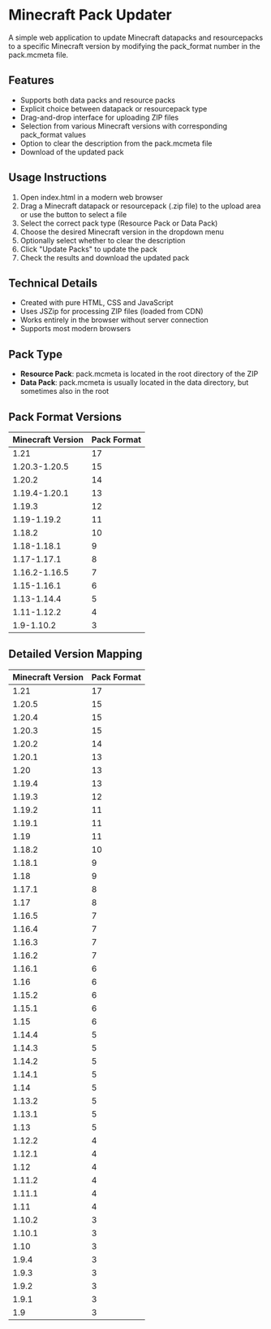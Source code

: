# Minecraft Pack Updater

A simple web application to update Minecraft datapacks and resourcepacks to a specific Minecraft version by modifying the pack_format number in the pack.mcmeta file.

## Features

- Supports both data packs and resource packs
- Explicit choice between datapack or resourcepack type
- Drag-and-drop interface for uploading ZIP files
- Selection from various Minecraft versions with corresponding pack_format values
- Option to clear the description from the pack.mcmeta file
- Download of the updated pack

## Usage Instructions

1. Open index.html in a modern web browser
2. Drag a Minecraft datapack or resourcepack (.zip file) to the upload area or use the button to select a file
3. Select the correct pack type (Resource Pack or Data Pack)
4. Choose the desired Minecraft version in the dropdown menu
5. Optionally select whether to clear the description
6. Click "Update Packs" to update the pack
7. Check the results and download the updated pack

## Technical Details

- Created with pure HTML, CSS and JavaScript
- Uses JSZip for processing ZIP files (loaded from CDN)
- Works entirely in the browser without server connection
- Supports most modern browsers

## Pack Type
- **Resource Pack**: pack.mcmeta is located in the root directory of the ZIP
- **Data Pack**: pack.mcmeta is usually located in the data directory, but sometimes also in the root

## Pack Format Versions

| Minecraft Version | Pack Format |
|------------------|-------------|
| 1.21             | 17          |
| 1.20.3-1.20.5    | 15          |
| 1.20.2           | 14          |
| 1.19.4-1.20.1    | 13          |
| 1.19.3           | 12          |
| 1.19-1.19.2      | 11          |
| 1.18.2           | 10          |
| 1.18-1.18.1      | 9           |
| 1.17-1.17.1      | 8           |
| 1.16.2-1.16.5    | 7           |
| 1.15-1.16.1      | 6           |
| 1.13-1.14.4      | 5           |
| 1.11-1.12.2      | 4           |
| 1.9-1.10.2       | 3           |

## Detailed Version Mapping

| Minecraft Version | Pack Format |
|------------------|-------------|
| 1.21             | 17          |
| 1.20.5           | 15          |
| 1.20.4           | 15          |
| 1.20.3           | 15          |
| 1.20.2           | 14          |
| 1.20.1           | 13          |
| 1.20             | 13          |
| 1.19.4           | 13          |
| 1.19.3           | 12          |
| 1.19.2           | 11          |
| 1.19.1           | 11          |
| 1.19             | 11          |
| 1.18.2           | 10          |
| 1.18.1           | 9           |
| 1.18             | 9           |
| 1.17.1           | 8           |
| 1.17             | 8           |
| 1.16.5           | 7           |
| 1.16.4           | 7           |
| 1.16.3           | 7           |
| 1.16.2           | 7           |
| 1.16.1           | 6           |
| 1.16             | 6           |
| 1.15.2           | 6           |
| 1.15.1           | 6           |
| 1.15             | 6           |
| 1.14.4           | 5           |
| 1.14.3           | 5           |
| 1.14.2           | 5           |
| 1.14.1           | 5           |
| 1.14             | 5           |
| 1.13.2           | 5           |
| 1.13.1           | 5           |
| 1.13             | 5           |
| 1.12.2           | 4           |
| 1.12.1           | 4           |
| 1.12             | 4           |
| 1.11.2           | 4           |
| 1.11.1           | 4           |
| 1.11             | 4           |
| 1.10.2           | 3           |
| 1.10.1           | 3           |
| 1.10             | 3           |
| 1.9.4            | 3           |
| 1.9.3            | 3           |
| 1.9.2            | 3           |
| 1.9.1            | 3           |
| 1.9              | 3           | 